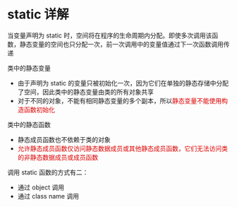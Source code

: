 # static 详解

当变量声明为 static 时，空间将在程序的生命周期内分配。即使多次调用该函数，静态变量的空间也只分配一次，前一次调用中的变量值通过下一次函数调用传递

类中的静态变量
- 由于声明为 static 的变量只被初始化一次，因为它们在单独的静态存储中分配了空间，因此类中的静态变量由类的所有对象共享
- 对于不同的对象，不能有相同静态变量的多个副本，所以<font color="#dd0000">静态变量不能使用构造函数初始化</font><br />


类中的静态函数
- 静态成员函数也不依赖于类的对象
- <font color="#dd0000">允许静态成员函数仅访问静态数据成员或其他静态成员函数，它们无法访问类的非静态数据成员或成员函数</font><br />

调用 static 函数的方式有二：
- 通过 object 调用
- 通过 class name 调用